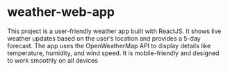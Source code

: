 # weather-web-app
This project is a user-friendly weather app built with ReactJS. It shows live weather updates based on the user’s location and provides a 5-day forecast. The app uses the OpenWeatherMap API to display details like temperature, humidity, and wind speed. It is mobile-friendly and designed to work smoothly on all devices
